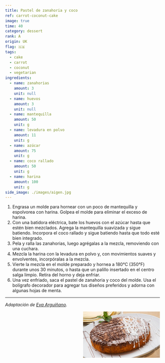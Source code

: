```yaml
---
title: Pastel de zanahoria y coco
ref: carrot-coconut-cake
image: true
time: 40
category: dessert
rank: A
origin: UK
flag: 🇬🇧
tags:
  - cake
  - carrot
  - coconut
  - vegetarian
ingredients:
  - name: zanahorias
    amount: 3
    unit: null
  - name: huevos
    amount: 3
    unit: null
  - name: mantequilla
    amount: 50
    unit: g
  - name: levadura en polvo
    amount: 11
    unit: g
  - name: azúcar
    amount: 75
    unit: g
  - name: coco rallado
    amount: 50
    unit: g
  - name: harina
    amount: 100
    unit: g
side_image: ./images/aigen.jpg
---
```


1. Engrasa un molde para hornear con un poco de mantequilla y espolvorea con harina. Golpea el molde para eliminar el exceso de harina.
2. Con una batidora eléctrica, bate los huevos con el azúcar hasta que estén bien mezclados. Agrega la mantequilla suavizada y sigue batiendo. Incorpora el coco rallado y sigue batiendo hasta que todo esté bien integrado.
3. Pela y ralla las zanahorias, luego agrégalas a la mezcla, removiendo con una cuchara.
4. Mezcla la harina con la levadura en polvo y, con movimientos suaves y envolventes, incorpóralas a la mezcla.
5. Vierte la mezcla en el molde preparado y hornea a 180°C (350°F) durante unos 30 minutos, o hasta que un palillo insertado en el centro salga limpio. Retira del horno y deja enfriar.
6. Una vez enfriado, saca el pastel de zanahoria y coco del molde. Usa el bolígrafo decorador para agregar tus diseños preferidos y adorna con algunas hojas de menta.

---

_Adaptación de [Eva Arguiñano](https://www.hogarmania.com/cocina/recetas/postres/tarta-zanahoria-coco-26868.html)._

<img src="images/carrot_coconut_cake.jpg" style="width:250px; float:right;"/>
